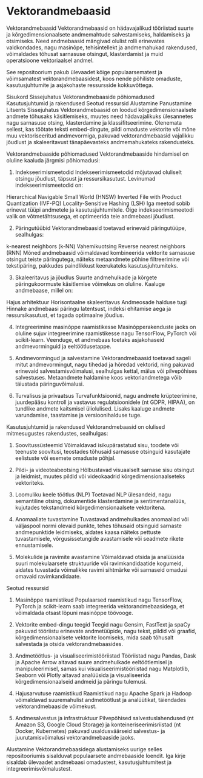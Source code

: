 # Vektorandmebaasid

Vektorandmebaasid
Vektorandmebaasid on hädavajalikud tööriistad suurte ja kõrgedimensionaalsete andmemahtude salvestamiseks, haldamiseks ja otsimiseks. Need andmebaasid mängivad olulist rolli erinevates valdkondades, nagu masinõpe, tehisintellekt ja andmemahukad rakendused, võimaldades tõhusat sarnasuse otsingut, klasterdamist ja muid operatsioone vektoriaalsel andmel.

See repositoorium pakub ülevaadet kõige populaarsematest ja võimsamatest vektorandmebaasidest, koos nende põhiliste omaduste, kasutusjuhtumite ja asjakohaste ressursside kokkuvõttega.

Sisukord
Sissejuhatus
Vektorandmebaaside põhiomadused
Kasutusjuhtumid ja rakendused
Seotud ressursid
Alustamine
Panustamine
Litsents
Sissejuhatus
Vektorandmebaasid on loodud kõrgedimensionaalsete andmete tõhusaks käsitlemiseks, muutes need hädavajalikuks ülesannetes nagu sarnasuse otsing, klasterdamine ja klassifitseerimine. Olenemata sellest, kas töötate teksti embed-dingute, pildi omaduste vektorite või mõne muu vektoriseeritud andmevormiga, pakuvad vektorandmebaasid vajalikku jõudlust ja skaleeritavust tänapäevasteks andmemahukateks rakendusteks.

Vektorandmebaaside põhiomadused
Vektorandmebaaside hindamisel on oluline kaaluda järgmisi põhiomadusi:

1. Indekseerimismeetodid
Indekseerimismeetodid mõjutavad oluliselt otsingu jõudlust, täpsust ja ressursikasutust. Levinumad indekseerimismeetodid on:

Hierarchical Navigable Small World (HNSW)
Inverted File with Product Quantization (IVF-PQ)
Locality-Sensitive Hashing (LSH)
Iga meetod sobib erinevat tüüpi andmetele ja kasutusjuhtumitele. Õige indekseerimismeetodi valik on võtmetähtsusega, et optimeerida teie andmebaasi jõudlust.

2. Päringutüübid
Vektorandmebaasid toetavad erinevaid päringutüüpe, sealhulgas:

k-nearest neighbors (k-NN)
Vahemikuotsing
Reverse nearest neighbors (RNN)
Mõned andmebaasid võimaldavad kombineerida vektorite sarnasuse otsingut teiste päringutega, näiteks metaandmete põhine filtreerimine või tekstipäring, pakkudes paindlikkust keerukateks kasutusjuhtumiteks.

3. Skaleeritavus ja jõudlus
Suurte andmehulkade ja kõrgete päringukoormuste käsitlemise võimekus on oluline. Kaaluge andmebaase, millel on:

Hajus arhitektuur
Horisontaalne skaleeritavus
Andmeosade halduse tugi
Hinnake andmebaasi päringu latentsust, indeksi ehitamise aega ja ressursikasutust, et tagada optimaalne jõudlus.

4. Integreerimine masinõppe raamistikesse
Masinõpperakenduste jaoks on oluline sujuv integreerimine raamistikesse nagu TensorFlow, PyTorch või scikit-learn. Veenduge, et andmebaas toetaks asjakohaseid andmevorminguid ja eeltöötlusetappe.

5. Andmevormingud ja salvestamine
Vektorandmebaasid toetavad sageli mitut andmevormingut, nagu tihedad ja hõredad vektorid, ning pakuvad erinevaid salvestamisvõimalusi, sealhulgas kettal, mälus või pilvepõhises salvestuses. Metaandmete haldamine koos vektoriandmetega võib täiustada päringuvõimalusi.

6. Turvalisus ja privaatsus
Turvafunktsioonid, nagu andmete krüpteerimine, juurdepääsu kontroll ja vastavus regulatsioonidele (nt GDPR, HIPAA), on tundlike andmete kaitsmisel üliolulised. Lisaks kaaluge andmete varundamise, taastamise ja versioonihalduse tuge.

Kasutusjuhtumid ja rakendused
Vektorandmebaasid on olulised mitmesugustes rakendustes, sealhulgas:

1. Soovitussüsteemid
Võimaldavad isikupärastatud sisu, toodete või teenuste soovitusi, teostades tõhusaid sarnasuse otsinguid kasutajate eelistuste või esemete omaduste põhjal.

2. Pildi- ja videoteabeotsing
Hõlbustavad visuaalselt sarnase sisu otsingut ja leidmist, muutes pildid või videokaadrid kõrgedimensionaalseteks vektoriteks.

3. Loomuliku keele töötlus (NLP)
Toetavad NLP ülesandeid, nagu semantiline otsing, dokumentide klasterdamine ja sentimentanalüüs, kujutades tekstandmeid kõrgedimensionaalsete vektoritena.

4. Anomaaliate tuvastamine
Tuvastavad andmehulkades anomaaliad või väljaspool normi olevaid punkte, tehes tõhusaid otsinguid sarnaste andmepunktide leidmiseks, aidates kaasa näiteks pettuste tuvastamisele, võrgusissetungide avastamisele või seadmete rikete ennustamisele.

5. Molekulide ja ravimite avastamine
Võimaldavad otsida ja analüüsida suuri molekulaarsete struktuuride või ravimkandidaatide kogumeid, aidates tuvastada võimalikke ravimi sihtmärke või sarnaseid omadusi omavaid ravimkandidaate.

Seotud ressursid
1. Masinõppe raamistikud
Populaarsed raamistikud nagu TensorFlow, PyTorch ja scikit-learn saab integreerida vektorandmebaasidega, et võimaldada otsast lõpuni masinõppe töövooge.

2. Vektorite embed-dingu teegid
Teegid nagu Gensim, FastText ja spaCy pakuvad tööriistu erinevate andmetüüpide, nagu tekst, pildid või graafid, kõrgedimensionaalsete vektorite loomiseks, mida saab tõhusalt salvestada ja otsida vektorandmebaasides.

3. Andmetöötlus- ja visualiseerimistööriistad
Tööriistad nagu Pandas, Dask ja Apache Arrow aitavad suure andmehulkade eeltöötlemisel ja manipuleerimisel, samas kui visualiseerimistööriistad nagu Matplotlib, Seaborn või Plotly aitavad analüüsida ja visualiseerida kõrgedimensionaalseid andmeid ja päringu tulemusi.

4. Hajusarvutuse raamistikud
Raamistikud nagu Apache Spark ja Hadoop võimaldavad suuremahulist andmetöötlust ja analüütikat, täiendades vektorandmebaaside võimekust.

5. Andmesalvestus ja infrastruktuur
Pilvepõhised salvestuslahendused (nt Amazon S3, Google Cloud Storage) ja konteineriseerimisriistad (nt Docker, Kubernetes) pakuvad usaldusväärseid salvestus- ja juurutamisvõimalusi vektorandmebaaside jaoks.

Alustamine
Vektorandmebaasidega alustamiseks uurige selles repositooriumis sisalduvat populaarsete andmebaaside loendit. Iga kirje sisaldab ülevaadet andmebaasi omadustest, kasutusjuhtumitest ja integreerimisvõimalustest.
